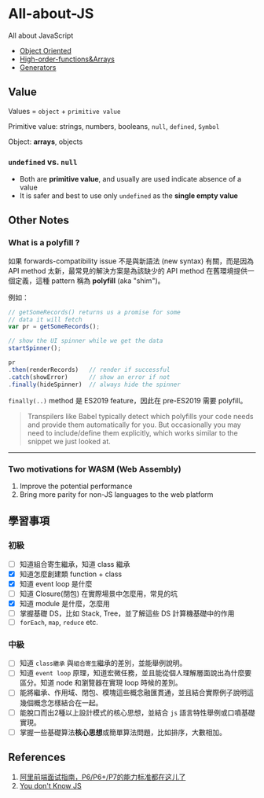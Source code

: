 # All-about-JS

All about JavaScript

+ [Object Oriented](/OO)
+ [High-order-functions&Arrays](/High-order-functions&Arrays)
+ [Generators](/Generators)

## Value

Values = `object` + `primitive value`

Primitive value: strings, numbers, booleans, `null`, `defined`, `Symbol`

Object: **arrays**, objects

### `undefined` vs. `null`

+ Both are **primitive value**, and usually are used indicate absence of a value
+ It is safer and best to use only  `undefined` as the **single empty value**

## Other Notes

### What is a polyfill ?

如果 forwards-compatibility issue 不是與新語法 (new syntax) 有關，而是因為 API method 太新，最常見的解決方案是為該缺少的 API method 在舊環境提供一個定義，這種 pattern 稱為 **polyfill** (aka "shim")。

例如：

```javascript
// getSomeRecords() returns us a promise for some
// data it will fetch
var pr = getSomeRecords();

// show the UI spinner while we get the data
startSpinner();

pr
.then(renderRecords)   // render if successful
.catch(showError)      // show an error if not
.finally(hideSpinner)  // always hide the spinner
```

`finally(..)` method 是 ES2019 feature，因此在 pre-ES2019 需要 polyfill。

> Transpilers like Babel typically detect which polyfills your code needs and provide them automatically for you. But occasionally you may need to include/define them explicitly, which works similar to the snippet we just looked at.

****

### Two motivations for WASM (Web Assembly)

1. Improve the potential performance
2. Bring more parity for non-JS languages to the web platform

## 學習事項

### 初級

+ [ ] 知道組合寄生繼承，知道 class 繼承
+ [x] 知道怎麼創建類 function + class
+ [x] 知道 event loop 是什麼
+ [ ] 知道 Closure(閉包) 在實際場景中怎麼用，常見的坑
+ [x] 知道 module 是什麼，怎麼用
+ [ ] 掌握基礎 DS，比如 Stack, Tree，並了解這些 DS 計算機基礎中的作用
+ [ ] `forEach`, `map`, `reduce` etc.

### 中級

+ [ ] 知道 `class繼承` 與`組合寄生`繼承的差別，並能舉例說明。
+ [ ] 知道 `event loop` 原理，知道宏微任務，並且能從個人理解層面說出為什麼要區分。知道 node 和瀏覽器在實現 loop 時候的差別。
+ [ ] 能將繼承、作用域、閉包、模塊這些概念融匯貫通，並且結合實際例子說明這幾個概念怎樣結合在一起。
+ [ ] 能脫口而出2種以上設計模式的核心思想，並結合 `js` 語言特性舉例或口噴基礎實現。
+ [ ] 掌握一些基礎算法**核心思想**或簡單算法問題，比如排序，大數相加。

## References

1. [阿里前端面试指南，P6/P6+/P7的能力标准都在这儿了](https://zhuanlan.zhihu.com/p/143611353)
2. [You don't Know JS](https://github.com/getify/You-Dont-Know-JS)